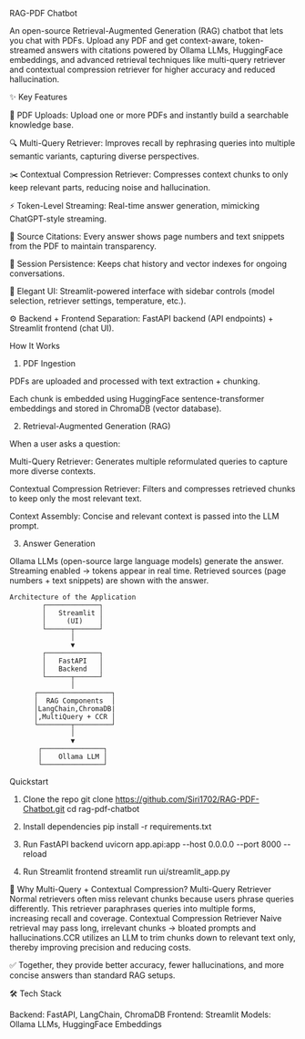 RAG-PDF Chatbot

An open-source Retrieval-Augmented Generation (RAG) chatbot that lets you chat with PDFs.
Upload any PDF and get context-aware, token-streamed answers with citations powered by Ollama LLMs, HuggingFace embeddings, and advanced retrieval techniques like multi-query retriever and contextual compression retriever for higher accuracy and reduced hallucination.

✨ Key Features

📄 PDF Uploads: Upload one or more PDFs and instantly build a searchable knowledge base.

🔍 Multi-Query Retriever: Improves recall by rephrasing queries into multiple semantic variants, capturing diverse perspectives.

✂️ Contextual Compression Retriever: Compresses context chunks to only keep relevant parts, reducing noise and hallucination.

⚡ Token-Level Streaming: Real-time answer generation, mimicking ChatGPT-style streaming.

📝 Source Citations: Every answer shows page numbers and text snippets from the PDF to maintain transparency.

💾 Session Persistence: Keeps chat history and vector indexes for ongoing conversations.

🎨 Elegant UI: Streamlit-powered interface with sidebar controls (model selection, retriever settings, temperature, etc.).

⚙️ Backend + Frontend Separation: FastAPI backend (API endpoints) + Streamlit frontend (chat UI).

How It Works

1. PDF Ingestion

PDFs are uploaded and processed with text extraction + chunking.

Each chunk is embedded using HuggingFace sentence-transformer embeddings and stored in ChromaDB (vector database).

2. Retrieval-Augmented Generation (RAG)

When a user asks a question:

Multi-Query Retriever: Generates multiple reformulated queries to capture more diverse contexts.

Contextual Compression Retriever: Filters and compresses retrieved chunks to keep only the most relevant text.

Context Assembly: Concise and relevant context is passed into the LLM prompt.

3. Answer Generation

Ollama LLMs (open-source large language models) generate the answer.
Streaming enabled → tokens appear in real time.
Retrieved sources (page numbers + text snippets) are shown with the answer.


    Architecture of the Application
            ┌─────────────┐
            │   Streamlit │
            │     (UI)    │
            └──────┬──────┘
                   │
                   ▼
            ┌─────────────┐
            │   FastAPI   │
            │   Backend   │
            └──────┬──────┘
                   │
          ┌──────────────────┐
          │  RAG Components  │
          │LangChain,ChromaDB|
          │,MultiQuery + CCR │
          └────────┬─────────┘
                   │
                   ▼
           ┌───────────────┐
           │    Ollama LLM │
           └───────────────┘

Quickstart
1. Clone the repo
git clone https://github.com/Siri1702/RAG-PDF-Chatbot.git
cd rag-pdf-chatbot

2. Install dependencies
pip install -r requirements.txt

3. Run FastAPI backend
uvicorn app.api:app --host 0.0.0.0 --port 8000 --reload

4. Run Streamlit frontend
streamlit run ui/streamlit_app.py

🔬 Why Multi-Query + Contextual Compression?
Multi-Query Retriever
Normal retrievers often miss relevant chunks because users phrase queries differently. This retriever paraphrases queries into multiple forms, increasing recall and coverage.
Contextual Compression Retriever
Naive retrieval may pass long, irrelevant chunks → bloated prompts and hallucinations.CCR utilizes an LLM to trim chunks down to relevant text only, thereby improving precision and reducing costs.

✅ Together, they provide better accuracy, fewer hallucinations, and more concise answers than standard RAG setups.

🛠️ Tech Stack

Backend: FastAPI, LangChain, ChromaDB
Frontend: Streamlit
Models: Ollama LLMs, HuggingFace Embeddings
